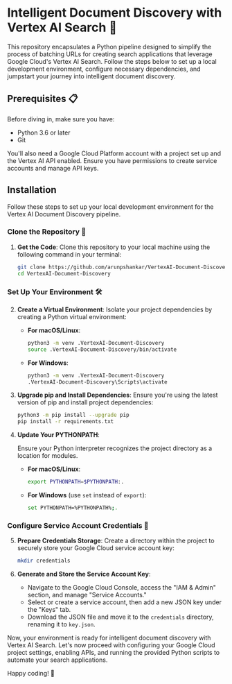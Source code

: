 # Intelligent Document Discovery with Vertex AI Search 🚀

This repository encapsulates a Python pipeline designed to simplify the process of batching URLs for creating search applications that leverage Google Cloud's Vertex AI Search. Follow the steps below to set up a local development environment, configure necessary dependencies, and jumpstart your journey into intelligent document discovery.

## Prerequisites 📋

Before diving in, make sure you have:

- Python 3.6 or later
- Git

You'll also need a Google Cloud Platform account with a project set up and the Vertex AI API enabled. Ensure you have permissions to create service accounts and manage API keys.

## Installation

Follow these steps to set up your local development environment for the Vertex AI Document Discovery pipeline.

### Clone the Repository 📂

1. **Get the Code**: Clone this repository to your local machine using the following command in your terminal:

   ```bash
   git clone https://github.com/arunpshankar/VertexAI-Document-Discovery.git
   cd VertexAI-Document-Discovery
   ```

### Set Up Your Environment 🛠️

2. **Create a Virtual Environment**: Isolate your project dependencies by creating a Python virtual environment:

   - **For macOS/Linux**:

     ```bash
     python3 -m venv .VertexAI-Document-Discovery
     source .VertexAI-Document-Discovery/bin/activate
     ```

   - **For Windows**:

     ```bash
     python3 -m venv .VertexAI-Document-Discovery
     .VertexAI-Document-Discovery\Scripts\activate
     ```

3. **Upgrade pip and Install Dependencies**: Ensure you're using the latest version of pip and install project dependencies:

   ```bash
   python3 -m pip install --upgrade pip
   pip install -r requirements.txt
   ```

4. **Update Your PYTHONPATH**:

   Ensure your Python interpreter recognizes the project directory as a location for modules. 

   - **For macOS/Linux**:

     ```bash
     export PYTHONPATH=$PYTHONPATH:.
     ```

   - **For Windows** (use `set` instead of `export`):

     ```bash
     set PYTHONPATH=%PYTHONPATH%;.
     ```

### Configure Service Account Credentials 🔑

5. **Prepare Credentials Storage**: Create a directory within the project to securely store your Google Cloud service account key:

   ```bash
   mkdir credentials
   ```

6. **Generate and Store the Service Account Key**:

   - Navigate to the Google Cloud Console, access the "IAM & Admin" section, and manage "Service Accounts."
   - Select or create a service account, then add a new JSON key under the "Keys" tab.
   - Download the JSON file and move it to the `credentials` directory, renaming it to `key.json`.

Now, your environment is ready for intelligent document discovery with Vertex AI Search. Let's now proceed with configuring your Google Cloud project settings, enabling APIs, and running the provided Python scripts to automate your search applications. 


Happy coding! 🚀